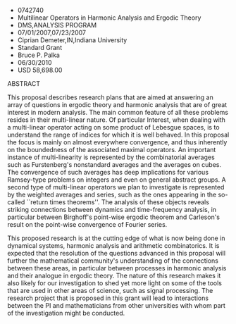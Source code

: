 
* 0742740
* Multilinear Operators in Harmonic Analysis and Ergodic Theory
* DMS,ANALYSIS PROGRAM
* 07/01/2007,07/23/2007
* Ciprian Demeter,IN,Indiana University
* Standard Grant
* Bruce P. Palka
* 06/30/2010
* USD 58,698.00

ABSTRACT

This proposal describes research plans that are aimed at answering an array of
questions in ergodic theory and harmonic analysis that are of great interest in
modern analysis. The main common feature of all these problems resides in their
multi-linear nature. Of particular Interest, when dealing with a multi-linear
operator acting on some product of Lebesgue spaces, is to understand the range
of indices for which it is well behaved. In this proposal the focus is mainly on
almost everywhere convergence, and thus inherently on the boundedness of the
associated maximal operators. An important instance of multi-linearity is
represented by the combinatorial averages such as Furstenberg's nonstandard
averages and the averages on cubes. The convergence of such averages has deep
implications for various Ramsey-type problems on integers and even on general
abstract groups. A second type of multi-linear operators we plan to investigate
is represented by the weighted averages and series, such as the ones appearing
in the so-called ``return times theorems''. The analysis of these objects
reveals striking connections between dynamics and time-frequency analysis, in
particular between Birghoff's point-wise ergodic theorem and Carleson's result
on the point-wise convergence of Fourier series.

This proposed research is at the cutting edge of what is now being done in
dynamical systems, harmonic analysis and arithmetic combinatorics. It is
expected that the resolution of the questions advanced in this proposal will
further the mathematical community's understanding of the connections between
these areas, in particular between processes in harmonic analysis and their
analogue in ergodic theory. The nature of this research makes it also likely for
our investigation to shed yet more light on some of the tools that are used in
other areas of science, such as signal processing. The research project that is
proposed in this grant will lead to interactions between the PI and
mathematicians from other universities with whom part of the investigation might
be conducted.
